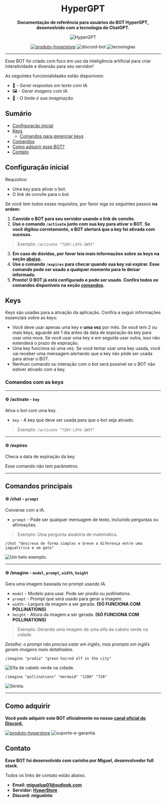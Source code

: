 <div align="center">

# HyperGPT

**Documentação de referência para usuários do BOT HyperGPT, desenvolvido com a tecnologia do ChatGPT.**

![HyperGPT](hypergpt.png)

[![produto-hyperstore](https://img.shields.io/badge/produto%20hyperstore-%232B2F33.svg?style=for-the-badge&logoColor=white)](https://discord.gg/M7FURN5R88)
![discord-bot](https://img.shields.io/badge/discord%20bot-%235865F2.svg?style=for-the-badge&logo=discord&logoColor=white)
![tecnologias](https://img.shields.io/badge/tecnologia%20gpt%204.0/3.5%20e%20gemini%20pro-2F3134?style=for-the-badge&logo=openai&logoColor=white)

</div>

---

Esse BOT foi criado com foco em uso da inteligência artificial para criar interatividade e diversão para seu servidor!

As seguintes funcionialidades estão disponíveis:

- 🤖 - *Gerar respostas em texto com IA.*
- 🖼️ - *Gerar imagens com IA.*
- 🧠 - *O limite é sua imaginação.*

## Sumário

- [Configuração inicial](#configuração-inicial)
- [Keys](#keys)
  - [Comandos para gerenciar keys](#comandos-com-as-keys)
- [Comandos](#comandos-principais)
- [Como adquirir esse BOT?](#como-adquirir)
- [Contato](#contato)


## Configuração inicial

Requisitos:

- Uma *key* para ativar o bot.
- O *link* de convite para o bot.

Se você tem todos esses requisitos, por favor siga os seguintes passos **na ordem:**

1.  **Convide o BOT para seu servidor usando o link de convite.**
2.  **Use o comando `/activate` junto com sua key para ativar o BOT. Se você digitou corretamente, o BOT alertará que a key foi ativada com sucesso.**
> Exemplo: `/activate "7Z8V-LIFO-2W5T"`
3.  **Em caso de dúvidas, por favor leia mais informações sobre as keys na seção [abaixo](#keys).**
4.  **Use o comando `/expires` para checar quando sua key vai expirar. Esse comando pode ser usado a qualquer momento para te deixar informado.**
5.  **Pronto! O BOT já está configurado e pode ser usado. Confira todos os comandos disponíveis na seção [comandos](#comandos-principais).**

## Keys

Keys são usadas para a ativação da aplicação. Confira a seguir informações essenciais sobre as keys:

- Você deve usar apenas uma key e **uma vez** por mês. Se você tem 2 ou mais keys, aguarde até 1 dia antes da data de expiração da key para usar uma nova. Se você usar uma key e em seguida usar outra, isso não extenderá o prazo de expiração.
- Uma key funciona só uma vez. Se você tentar usar uma key usada, você vai receber uma mensagem alertando que a key não pôde ser usada para ativar o BOT.
- Nenhum comando ou interação com o bot será possível se o BOT não estiver ativado com a key.

### Comandos com as keys

---

#### ⚙️ /activate - `key` 
Ativa o bot com uma key.

- `key` - A key que deve ser usada para que o bot seja ativado.

> Exemplo: `/activate "7Z8V-LIFO-2W5T"`

---

#### ⚙️ /expires 
Checa a data de expiração da key.

Esse comando não tem parâmetros.

---

## Comandos principais

#### ⚙️ /chat - `prompt` 
Converse com a IA.

- `prompt` - Pode ser qualquer mensagem de texto, incluindo perguntas ou afirmações.

> Exemplo: Uma pergunta aleatória de matemática.

`/chat "descreva de forma simples e breve a diferença entre uma jaguatirica e um gato"`

![Um belo exemplo.](hypergptexample.png)

---

#### ⚙️ /imagine - `model`, `prompt`, `width`, `height`
Gera uma imagem baseada no prompt usando IA.

- `model` - Modelo para usar. Pode ser *prodia* ou *pollinations*.
- `prompt` - Prompt que será usado para gerar a imagem.
- `width` - Largura da imagem a ser gerada. **(SÓ FUNCIONA COM POLLINATIONS)**
- `height` - Altura da imagem a ser gerada. **(SÓ FUNCIONA COM POLLINATIONS)**

> Exemplo: Gerando uma imagem de uma elfa de cabelo verde na cidade. 

*Detalhe: o prompt não precisa estar em inglês, mas prompts em inglês geram imagens mais detalhadas.*

`/imagine "prodia" "green haired elf in the city"`

![Elfa de cabelo verde na cidade.](elf.png)

`/imagine "pollinations" "mermaid" "1280" "720"`

![Sereia.](mermaid.jpeg)

---

## Como adquirir

**Você pode adquirir este BOT oficialmente no nosso [canal oficial do Discord.](https://discord.gg/M7FURN5R88)**

[![produto-hyperstore](https://img.shields.io/badge/adquirir%20produto-%232B2F33.svg?style=for-the-badge&logo=discord&logoColor=white)](https://discord.gg/M7FURN5R88)
![suporte-e-garantia](https://img.shields.io/badge/%E2%9C%94%20garantia%20e%20%20suporte-%23107C10.svg?style=for-the-badge&logoColor=white)

## Contato

**Esse BOT foi desenvolvido com carinho por Miguel, desenvolvedor full stack.**

Todos os links de contato estão abaixo.

- **Email: miguelup01@outlook.com**
- **Servidor: [HyperStore](https://discord.gg/M7FURN5R88)**
- **Discord: miguelnto**
